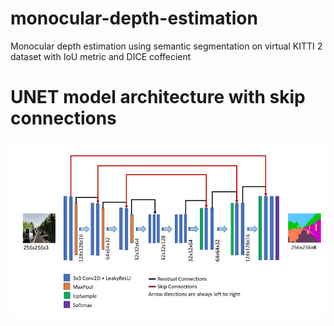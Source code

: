 # monocular-depth-estimation
Monocular depth estimation using semantic segmentation on virtual KITTI 2 dataset with IoU metric and DICE coffecient

# UNET model architecture with skip connections 
![alt text](https://github.com/jaydeepthik/monocular-depth-estimation/blob/main/Screenshot%202022-03-30%20001427.png?raw=true)
